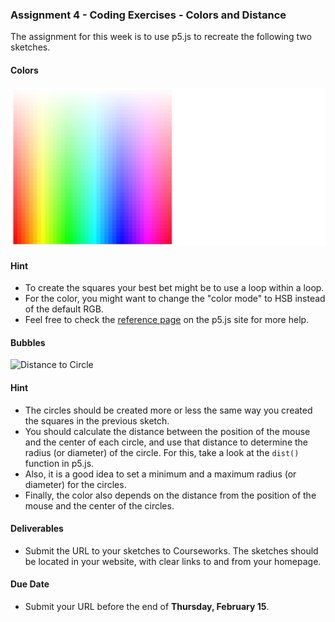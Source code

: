### Assignment 4 - Coding Exercises - Colors and Distance
The assignment for this week is to use p5.js to recreate the following two sketches.

#### Colors
![Loop in a loop](https://github.com/juanfrans-courses/dataViz_arch_hum/blob/master/Spring_2017/03_Assignments_and_Tutorials/img/01_Exercise.png)

#### Hint
* To create the squares your best bet might be to use a loop within a loop.
* For the color, you might want to change the "color mode" to HSB instead of the default RGB.
* Feel free to check the [reference page](https://p5js.org/reference/) on the p5.js site for more help.

#### Bubbles
![Distance to Circle](https://github.com/juanfrans-courses/dataViz_arch_hum/blob/master/Spring_2017/03_Assignments_and_Tutorials/img/02_Exercise.gif)

#### Hint
* The circles should be created more or less the same way you created the squares in the previous sketch.
* You should calculate the distance between the position of the mouse and the center of each circle, and use that distance to determine the radius (or diameter) of the circle. For this, take a look at the `dist()` function in p5.js.
* Also, it is a good idea to set a minimum and a maximum radius (or diameter) for the circles.
* Finally, the color also depends on the distance from the position of the mouse and the center of the circles.

#### Deliverables
* Submit the URL to your sketches to Courseworks. The sketches should be located in your website, with clear links to and from your homepage.

#### Due Date
* Submit your URL before the end of **Thursday, February 15**.
